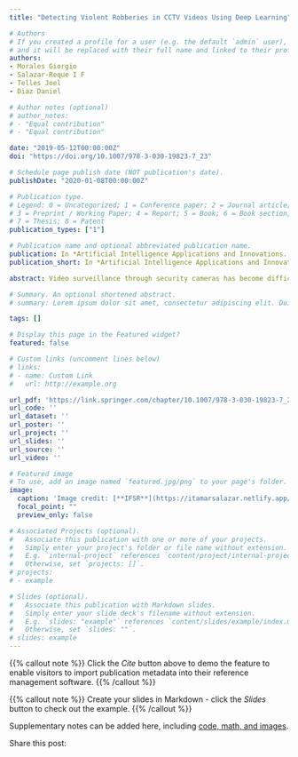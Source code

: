 ```yaml
---
title: "Detecting Violent Robberies in CCTV Videos Using Deep Learning"

# Authors
# If you created a profile for a user (e.g. the default `admin` user), write the username (folder name) here 
# and it will be replaced with their full name and linked to their profile.
authors:
- Morales Giorgio
- Salazar-Reque I F
- Telles Joel
- Diaz Daniel

# Author notes (optional)
# author_notes:
# - "Equal contribution"
# - "Equal contribution"

date: "2019-05-12T00:00:00Z"
doi: "https://doi.org/10.1007/978-3-030-19823-7_23"

# Schedule page publish date (NOT publication's date).
publishDate: "2020-01-08T00:00:00Z"

# Publication type.
# Legend: 0 = Uncategorized; 1 = Conference paper; 2 = Journal article;
# 3 = Preprint / Working Paper; 4 = Report; 5 = Book; 6 = Book section;
# 7 = Thesis; 8 = Patent
publication_types: ["1"]

# Publication name and optional abbreviated publication name.
publication: In *Artificial Intelligence Applications and Innovations. AIAI 2019.*
publication_short: In *Artificial Intelligence Applications and Innovations. AIAI 2019.*

abstract: Video surveillance through security cameras has become difficult due to the fact that many systems require manual human inspection for identifying violent or suspicious scenarios, which is practically inefficient. Therefore, the contribution of this paper is twofold. The presentation of a video dataset called UNI-Crime, and the proposal of a violent robbery detection method in CCTV videos using a deep-learning sequence model. Each of the 30 frames of our videos passes through a pre-trained VGG-16 feature extractor; then, all the sequence of features is processed by two convolutional long-short term memory (convLSTM) layers; finally, the last hidden state passes through a series of fully-connected layers in order to obtain a single classification result. The method is able to detect a variety of violent robberies (i.e., armed robberies involving firearms or knives, or robberies showing different level of aggressiveness) with an accuracy of 96.69%.

# Summary. An optional shortened abstract.
# summary: Lorem ipsum dolor sit amet, consectetur adipiscing elit. Duis posuere tellus ac convallis placerat. Proin tincidunt magna sed ex sollicitudin condimentum.

tags: []

# Display this page in the Featured widget?
featured: false

# Custom links (uncomment lines below)
# links:
# - name: Custom Link
#   url: http://example.org

url_pdf: 'https://link.springer.com/chapter/10.1007/978-3-030-19823-7_23'
url_code: ''
url_dataset: ''
url_poster: ''
url_project: ''
url_slides: ''
url_source: ''
url_video: ''

# Featured image
# To use, add an image named `featured.jpg/png` to your page's folder. 
image:
  caption: 'Image credit: [**IFSR**](https://itamarsalazar.netlify.app/)'
  focal_point: ""
  preview_only: false

# Associated Projects (optional).
#   Associate this publication with one or more of your projects.
#   Simply enter your project's folder or file name without extension.
#   E.g. `internal-project` references `content/project/internal-project/index.md`.
#   Otherwise, set `projects: []`.
# projects:
# - example

# Slides (optional).
#   Associate this publication with Markdown slides.
#   Simply enter your slide deck's filename without extension.
#   E.g. `slides: "example"` references `content/slides/example/index.md`.
#   Otherwise, set `slides: ""`.
# slides: example
---
```


{{% callout note %}}
Click the *Cite* button above to demo the feature to enable visitors to import publication metadata into their reference management software.
{{% /callout %}}

{{% callout note %}}
Create your slides in Markdown - click the *Slides* button to check out the example.
{{% /callout %}}

Supplementary notes can be added here, including [code, math, and images](https://wowchemy.com/docs/writing-markdown-latex/).

Share this post:
